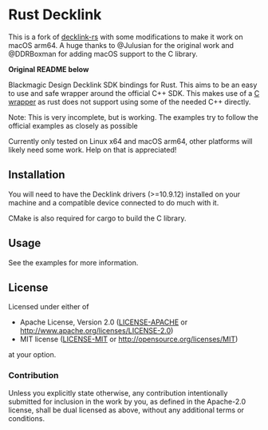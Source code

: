 # Rust Decklink

This is a fork of [decklink-rs](https://github.com/Julusian/decklink-rs) with some modifications to make it work on macOS arm64.
A huge thanks to @Julusian for the original work and @DDRBoxman for adding macOS support to the C library.

**Original README below**

Blackmagic Design Decklink SDK bindings for Rust.
This aims to be an easy to use and safe wrapper around the official C++ SDK.
This makes use of a [C wrapper](https://github.com/Julusian/decklink-c) as rust does not support using some of the needed C++ directly.

Note: This is very incomplete, but is working. The examples try to follow the official examples as closely as possible

Currently only tested on Linux x64 and macOS arm64, other platforms will likely need some work. Help on that is appreciated!

## Installation


You will need to have the Decklink drivers (>=10.9.12) installed on your machine and a compatible device connected to do much with it.

CMake is also required for cargo to build the C library.

## Usage

See the examples for more information.

## License

Licensed under either of

 * Apache License, Version 2.0 ([LICENSE-APACHE](LICENSE-APACHE) or http://www.apache.org/licenses/LICENSE-2.0)
 * MIT license ([LICENSE-MIT](LICENSE-MIT) or http://opensource.org/licenses/MIT)

at your option.

### Contribution

Unless you explicitly state otherwise, any contribution intentionally submitted
for inclusion in the work by you, as defined in the Apache-2.0 license, shall be dual licensed as above, without any
additional terms or conditions.
